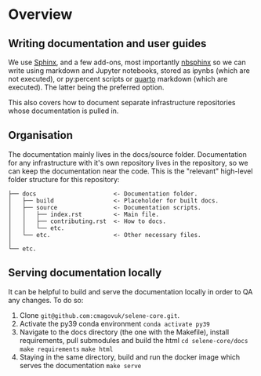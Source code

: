 # Overview

## Writing documentation and user guides

We use [Sphinx](https://www.sphinx-doc.org/en/master/), and a few add-ons, most importantly [nbsphinx](https://nbsphinx.readthedocs.io/) so we can write using markdown and Jupyter notebooks, stored as ipynbs (which are not executed), or py:percent scripts or [quarto](https://quarto.org/) markdown (which are executed). The latter being the preferred option.

This also covers how to document separate infrastructure repositories whose documentation is pulled in.

## Organisation

The documentation mainly lives in the docs/source folder. 
Documentation for any infrastructure with it's own repository lives in the repository, so we can keep the documentation near the code.
This is the "relevant" high-level folder structure for this repository:

```
├── docs                      <- Documentation folder.
│   ├── build                 <- Placeholder for built docs.
│   ├── source                <- Documentation scripts.
│   │   ├── index.rst         <- Main file.
│   │   ├── contributing.rst  <- How to docs.
│   │   └── etc.
│   └── etc.                  <- Other necessary files.
│
└── etc.
```

## Serving documentation locally

It can be helpful to build and serve the documentation locally in order to QA any changes. To do so:

1. Clone `git@github.com:cmagovuk/selene-core.git`.
2. Activate the py39 conda environment
   `conda activate py39`
3. Navigate to the docs directory (the one with the Makefile), install requirements, pull submodules and build the html
   `cd selene-core/docs`
   `make requirements`
   `make html`
5. Staying in the same directory, build and run the docker image which serves the documentation
   `make serve`